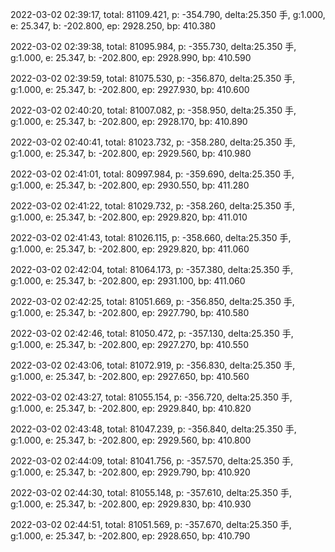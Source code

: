 2022-03-02 02:39:17, total: 81109.421, p: -354.790, delta:25.350 手, g:1.000, e: 25.347, b: -202.800, ep: 2928.250, bp: 410.380

2022-03-02 02:39:38, total: 81095.984, p: -355.730, delta:25.350 手, g:1.000, e: 25.347, b: -202.800, ep: 2928.990, bp: 410.590

2022-03-02 02:39:59, total: 81075.530, p: -356.870, delta:25.350 手, g:1.000, e: 25.347, b: -202.800, ep: 2927.930, bp: 410.600

2022-03-02 02:40:20, total: 81007.082, p: -358.950, delta:25.350 手, g:1.000, e: 25.347, b: -202.800, ep: 2928.170, bp: 410.890

2022-03-02 02:40:41, total: 81023.732, p: -358.280, delta:25.350 手, g:1.000, e: 25.347, b: -202.800, ep: 2929.560, bp: 410.980

2022-03-02 02:41:01, total: 80997.984, p: -359.690, delta:25.350 手, g:1.000, e: 25.347, b: -202.800, ep: 2930.550, bp: 411.280

2022-03-02 02:41:22, total: 81029.732, p: -358.260, delta:25.350 手, g:1.000, e: 25.347, b: -202.800, ep: 2929.820, bp: 411.010

2022-03-02 02:41:43, total: 81026.115, p: -358.660, delta:25.350 手, g:1.000, e: 25.347, b: -202.800, ep: 2929.820, bp: 411.060

2022-03-02 02:42:04, total: 81064.173, p: -357.380, delta:25.350 手, g:1.000, e: 25.347, b: -202.800, ep: 2931.100, bp: 411.060

2022-03-02 02:42:25, total: 81051.669, p: -356.850, delta:25.350 手, g:1.000, e: 25.347, b: -202.800, ep: 2927.790, bp: 410.580

2022-03-02 02:42:46, total: 81050.472, p: -357.130, delta:25.350 手, g:1.000, e: 25.347, b: -202.800, ep: 2927.270, bp: 410.550

2022-03-02 02:43:06, total: 81072.919, p: -356.830, delta:25.350 手, g:1.000, e: 25.347, b: -202.800, ep: 2927.650, bp: 410.560

2022-03-02 02:43:27, total: 81055.154, p: -356.720, delta:25.350 手, g:1.000, e: 25.347, b: -202.800, ep: 2929.840, bp: 410.820

2022-03-02 02:43:48, total: 81047.239, p: -356.840, delta:25.350 手, g:1.000, e: 25.347, b: -202.800, ep: 2929.560, bp: 410.800

2022-03-02 02:44:09, total: 81041.756, p: -357.570, delta:25.350 手, g:1.000, e: 25.347, b: -202.800, ep: 2929.790, bp: 410.920

2022-03-02 02:44:30, total: 81055.148, p: -357.610, delta:25.350 手, g:1.000, e: 25.347, b: -202.800, ep: 2929.830, bp: 410.930

2022-03-02 02:44:51, total: 81051.569, p: -357.670, delta:25.350 手, g:1.000, e: 25.347, b: -202.800, ep: 2928.650, bp: 410.790